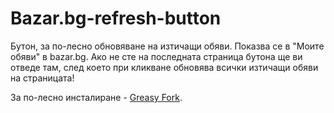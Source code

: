 # Bazar.bg-refresh-button
Бутон, за по-лесно обновяване на изтичащи обяви. Показва се в "Моите обяви" в bazar.bg.
Ако не сте на последната страница бутона ще ви отведе там, след което при кликване обновява всички изтичащи обяви на страницата!

За по-лесно инсталиране - <a href="https://greasyfork.org/en/scripts/398039-bazar-bg-бутон-за-обновяване">Greasy Fork</a>.
